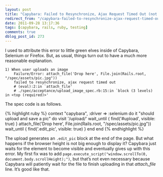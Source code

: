 ```yaml
---
layout: post
title: "Capybara: Failed to Resynchronize, Ajax Request Timed Out (not caused by green elves)"
redirect_from: "/capybara-failed-to-resynchronize-ajax-request-timed-out/"
date: 2011-09-28 13:17:36
tags: [capybara, rails, ruby, testing]
comments: true
dblog_post_id: 273
---
```

I used to attribute this error to little green elves inside of Capybara, Selenium or Firefox. But, as usual, things turn out to have a much more reasonable explanation.

```
1) When user uploads an image
    Failure/Error: attach_file('Drop here', File.join(Rails.root, "/spec/assets/pic.jpg"))
    failed to resynchronize, ajax request timed out
    # (eval):2:in `attach_file'
    # ./spec/acceptance/upload_image_spec.rb:15:in `block (3 levels) in <top (required)>'
```

The spec code is as follows.

{% highlight ruby %}
context "capybara", :driver => :selenium do
  it "should upload and save a pic" do
    visit '/upload/'
    wait_until { find('#upload', visible: true) }
    attach_file('Drop here', File.join(Rails.root, "/spec/assets/pic.jpg"))
    wait_until { find('.edit_pic', visible: true) }
  end
end
{% endhighlight %}

The upload generates an `.edit_pic` block at the end of the page. But what happens if the browser height is not big enough to display it? Capybara just waits for the element to become visible and eventually gives up with this error. My first fix was to add `page.execute_script("window.scrollTo(0, document.body.scrollHeight);")`, but that’s not even necessary because Capybara will patiently wait for the file to finish uploading in that _attach_file_ line. It’s good like that.
